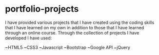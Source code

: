 # portfolio-projects
I have provided various projects that I have created using the coding skills that I have learned on my own in addition to those that I have learned through an online course. Through the collection of projects I have developed I have used:

~HTML5
~CSS3
~Javascript
~Bootstrap
~Google API
~jQuery
